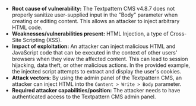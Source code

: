 - **Root cause of vulnerability:** The Textpattern CMS v4.8.7 does not properly sanitize user-supplied input in the "Body" parameter when creating or editing content. This allows an attacker to inject arbitrary HTML code.
- **Weaknesses/vulnerabilities present:** HTML Injection, a type of Cross-Site Scripting (XSS).
- **Impact of exploitation:** An attacker can inject malicious HTML and JavaScript code that can be executed in the context of other users' browsers when they view the affected content. This can lead to session hijacking, data theft, or other malicious actions. In the provided example, the injected script attempts to extract and display the user's cookies.
- **Attack vectors:** By using the admin panel of the Textpattern CMS, an attacker can inject HTML into the `Content > Write > Body` parameter.
- **Required attacker capabilities/position:** The attacker needs to have authenticated access to the Textpattern CMS admin panel.